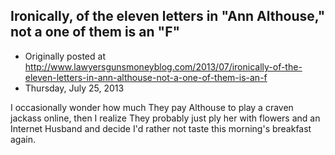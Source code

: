 ## Ironically, of the eleven letters in "Ann Althouse," not a one of them is an "F"

 * Originally posted at http://www.lawyersgunsmoneyblog.com/2013/07/ironically-of-the-eleven-letters-in-ann-althouse-not-a-one-of-them-is-an-f
 * Thursday, July 25, 2013

I occasionally wonder how much They pay Althouse to play a craven jackass online, then I realize They probably just ply her with flowers and an Internet Husband and decide I'd rather not taste this morning's breakfast again.